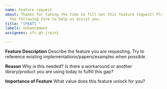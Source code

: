 ```yaml
---
name: Feature request
about: Thanks for taking the time to fill out this feature request! Please complete
  the following form to help us assist you.
title: "[FEAT] "
labels: enhancement
assignees: sfc-gh-jreini

---
```


**Feature Description**
Describe the feature you are requesting. Try to reference existing implementations/papers/examples when possible.

**Reason**
Why is this needed? Is there a workaround or another library/product you are using today to fulfill this gap?

**Importance of Feature**
What value does this feature unlock for you?
